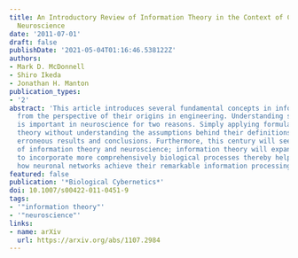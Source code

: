 ```yaml
---
title: An Introductory Review of Information Theory in the Context of Computational
  Neuroscience
date: '2011-07-01'
draft: false
publishDate: '2021-05-04T01:16:46.538122Z'
authors:
- Mark D. McDonnell
- Shiro Ikeda
- Jonathan H. Manton
publication_types:
- '2'
abstract: 'This article introduces several fundamental concepts in information theory
  from the perspective of their origins in engineering. Understanding such concepts
  is important in neuroscience for two reasons. Simply applying formulae from information
  theory without understanding the assumptions behind their definitions can lead to
  erroneous results and conclusions. Furthermore, this century will see a convergence
  of information theory and neuroscience; information theory will expand its foundations
  to incorporate more comprehensively biological processes thereby helping reveal
  how neuronal networks achieve their remarkable information processing abilities.'
featured: false
publication: '*Biological Cybernetics*'
doi: 10.1007/s00422-011-0451-9
tags:
- '"information theory"'
- '"neuroscience"'
links:
- name: arXiv
  url: https://arxiv.org/abs/1107.2984
---
```

